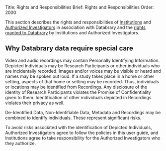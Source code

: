 Title: Rights and Responsibilities
Brief: Rights and Responsibilities
Order: 2000

This section describes the rights and responsibilities of [Institutions](|filename|code-of-ethics/institutions.md) and [Authorized Investigators](|filename|code-of-ethics/investigators.md) in association with Databrary and the [rights granted to Databrary]() by Institutions and Authorized Investigators.
	
## Why Databrary data require special care

Video and audio recordings may contain Personally Identifying Information.
Depicted Individuals may be Research Participants or other individuals who are incidentally recorded.
Images and/or voices may be visible or heard and names may be spoken out loud.
If a study takes place in a home or other setting, aspects of that home or setting may be recorded.
Thus, individuals or locations may be identified from Recordings.
Any disclosure of the identity of Research Participants violates the Promise of Confidentiality given to them.
Identification of other individuals depicted in Recordings violates their privacy as well.

De-Identified Data, Non-Identifiable Data, Metadata and Recordings may be combined to identify individuals.
These represent significant risks.

To avoid risks associated with the identification of Depicted Individuals, Authorized Investigators agree to follow the policies in this user guide, and Institutions agree to take responsibility for the Authorized Investigators who they authorize.